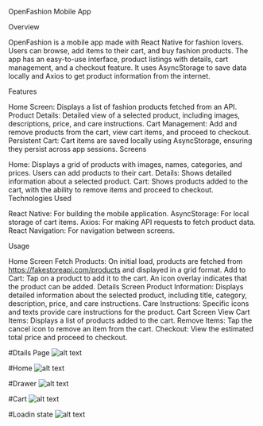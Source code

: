 OpenFashion Mobile App

Overview

OpenFashion is a mobile app made with React Native for fashion lovers. Users can browse, add items to their cart, and buy fashion products. The app has an easy-to-use interface, product listings with details, cart management, and a checkout feature. It uses AsyncStorage to save data locally and Axios to get product information from the internet.

Features

Home Screen: Displays a list of fashion products fetched from an API.
Product Details: Detailed view of a selected product, including images, descriptions, price, and care instructions.
Cart Management: Add and remove products from the cart, view cart items, and proceed to checkout.
Persistent Cart: Cart items are saved locally using AsyncStorage, ensuring they persist across app sessions.
Screens

Home: Displays a grid of products with images, names, categories, and prices. Users can add products to their cart.
Details: Shows detailed information about a selected product.
Cart: Shows products added to the cart, with the ability to remove items and proceed to checkout.
Technologies Used

React Native: For building the mobile application.
AsyncStorage: For local storage of cart items.
Axios: For making API requests to fetch product data.
React Navigation: For navigation between screens.

Usage

Home Screen
Fetch Products: On initial load, products are fetched from https://fakestoreapi.com/products and displayed in a grid format.
Add to Cart: Tap on a product to add it to the cart. An icon overlay indicates that the product can be added.
Details Screen
Product Information: Displays detailed information about the selected product, including title, category, description, price, and care instructions.
Care Instructions: Specific icons and texts provide care instructions for the product.
Cart Screen
View Cart Items: Displays a list of products added to the cart.
Remove Items: Tap the cancel icon to remove an item from the cart.
Checkout: View the estimated total price and proceed to checkout.

#Dtails Page
![alt text](<assets/Simulator Screenshot - iPhone 15 Pro Max - 2024-07-11 at 18.47.20.png>)

#Home
![alt text](<assets/Simulator Screenshot - iPhone 15 Pro Max - 2024-07-12 at 18.34.52.png>)

#Drawer
![alt text](<assets/Simulator Screenshot - iPhone 15 Pro Max - 2024-07-12 at 18.35.01.png>)

#Cart
![alt text](<assets/Simulator Screenshot - iPhone 15 Pro Max - 2024-07-12 at 18.35.49.png>)

#Loadin state
![alt text](<assets/Simulator Screenshot - iPhone 15 Pro Max - 2024-07-12 at 18.42.17.png>)
